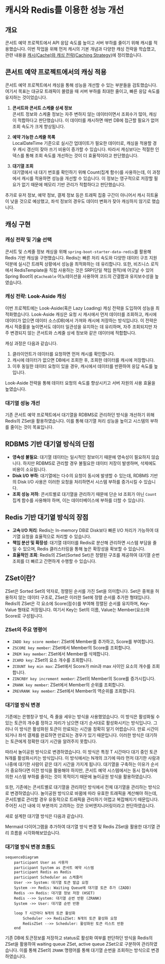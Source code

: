 # 캐시와 Redis를 이용한 성능 개선

## 개요

콘서트 예약 프로젝트에서 API 응답 속도를 높이고 서버 부하를 줄이기 위해 캐시를 적용했습니다. 이번 작업을 위해 먼저 캐시의 기본 개념과 다양한 캐싱 전략을 학습했고, 관련
내용을 [캐시(Cache)와 캐싱 전략(Caching Strategy)](https://penguin-dev.tistory.com/24)에 정리했습니다.

## 콘서트 예약 프로젝트에서의 캐싱 적용

콘서트 예약 프로젝트에서 캐싱을 통해 성능을 개선할 수 있는 부분들을 검토했습니다. 여기서 목표는 대규모 트래픽이 몰렸을 때 서버 부하를 최대한 줄이고, 빠른 응답 속도를 유지하는
것이었습니다.

1. **콘서트와 콘서트 스케줄 상세 정보**  
   콘서트 정보와 스케줄 정보는 자주 변하지 않는 데이터이면서 조회수가 많아, 캐싱이 적합하다고 판단했습니다. 이 데이터를 캐시하면 매번 DB에 접근할 필요가 없어 조회 속도가
   크게 향상됩니다.

2. **예약 가능한 스케줄 목록**  
   LocalDateTime 기준으로 실시간 업데이트가 필요한 데이터로, 캐싱을 적용할 경우 캐시 갱신이 잦아 쓰기 비용이 증가할 수 있습니다. 따라서 캐싱보다는 적절한 인덱스를
   통해 조회 속도를 개선하는 것이 더 효율적이라고 판단했습니다.

3. **대기열 조회**  
   대기열에서 내 대기 번호를 확인하기 위해 Count(집계 함수)를 사용하는데, 이 과정에서 캐시를 적용하면 성능을 개선할 수 있습니다. 이 정보는 영구적으로 저장할 필요가
   없기 때문에 메모리 기반 관리가 적합하다고 판단했습니다.

추가로 유저 정보, 예약 정보, 결제 정보 등은 트래픽 집중 구간이 아니어서 캐시 히트율이 낮을 것으로 예상했고, 좌석 정보의 경우도 데이터 변화가 잦아 캐싱하지 않기로 했습니다.

## 캐싱 구현

### 캐싱 전략 및 기술 선택

콘서트 및 스케줄 정보 캐싱을 위해 `spring-boot-starter-data-redis`를 활용해 Redis 기반 캐싱을 구현했습니다. Redis는 빠른 처리 속도와 다양한
데이터 구조 지원 덕분에 실시간 트래픽 상황에서 성능을 최적화하는 데 유리합니다. 또한, 비즈니스 로직에서 RedisTemplate을 직접 사용하는 것은 SRP(단일 책임 원칙)에
어긋날 수 있어 Spring Boot의 `@Cacheable` 어노테이션을 사용하여 코드의 간결함과 유지보수성을 높였습니다.

### 캐싱 전략: Look-Aside 캐싱

이번 프로젝트에는 Look-Aside(혹은 Lazy Loading) 캐싱 전략을 도입하여 성능을 최적화했습니다. Look-Aside 캐싱은 요청 시 캐시에서 먼저 데이터를
조회하고, 캐시에 데이터가 없으면 데이터 소스(DB)에서 가져와 캐시에 저장하는 방식입니다. 이 전략은 캐시 적중률을 높이면서도 데이터 일관성을 유지하는 데 유리하며, 자주
조회되지만 자주 변경되지 않는 콘서트와 스케줄 상세 정보와 같은 데이터에 적합합니다.

캐싱 과정은 다음과 같습니다.

1. 클라이언트가 데이터를 요청하면 먼저 캐시를 확인합니다.
2. 캐시에 데이터가 없으면 DB에서 조회한 후, 조회한 데이터를 캐시에 저장합니다.
3. 이후 동일한 데이터 요청이 있을 경우, 캐시에서 데이터를 반환하여 응답 속도를 높입니다.

Look-Aside 전략을 통해 데이터 요청의 속도를 향상시키고 서버 자원의 사용 효율을 높였습니다.

### 대기열 성능 개선

기존 콘서트 예약 프로젝트에서 대기열을 RDBMS로 관리하던 방식을 개선하기 위해 Redis의 ZSet을 활용하였습니다.
이를 통해 대기열 처리 성능을 높이고 시스템의 부하를 줄이는 것이 목표입니다.

## RDBMS 기반 대기열 방식의 단점

- **영속성 불필요**: 대기열 데이터는 일시적인 정보이기 때문에 영속성이 필요하지 않습니다. 하지만 RDBMS로 관리할 경우 불필요한 데이터 저장이 발생하며, 삭제에도 비용이
  소요됩니다.
- **Disk I/O 부하**: 대기열에는 다수의 요청이 동시에 발생할 수 있는데, RDBMS 기반의 Disk I/O 사용은 이러한 요청을 처리하면서 시스템 부하를 증가시킬 수
  있습니다.
- **조회 성능 저하**: 콘서트별로 대기열을 관리하기 때문에 단순 Id 조회가 아닌 `Count` 집계 함수를 사용해야 하며, 이는 데이터베이스에 부하를 더할 수 있습니다.

## Redis 기반 대기열 방식의 장점

- **고속 I/O 처리**: Redis는 In-memory DB로 Disk보다 빠른 I/O 처리가 가능하여 대기열 요청을 효율적으로 처리할 수 있습니다.
- **책임 분산 및 확장성**: 대기열 데이터를 Redis로 분산해 관리하면 시스템 부담을 줄일 수 있으며, Redis 클러스터링을 통해 높은 확장성을 확보할 수 있습니다.
- **효율적인 조회**: Redis의 ZSet(Sorted Set)은 정렬된 구조를 제공하여 대기열 순번 조회를 더 빠르고 간편하게 수행할 수 있습니다.

## ZSet이란?

ZSet은 Sorted Set의 약자로, 정렬된 순서를 가진 Set을 의미합니다. Set은 중복을 허용하지 않는 데이터 구조로, ZSet은 이러한 Set에 정렬 순서를 추가한
형태입니다. Redis의 ZSet은 각 요소에 Score(점수)를 부여해 정렬된 순서를 유지하며, Key-Value 형태로 저장됩니다. 여기서 Key는 Set의 이름, Value는
Member(요소)와 Score로 구성됩니다.

### ZSet의 주요 명령어

- `ZADD key score member`: ZSet에 Member를 추가하고, Score를 부여합니다.
- `ZSCORE key member`: ZSet에서 Member의 Score를 조회합니다.
- `ZREM key member`: ZSet에서 Member를 삭제합니다.
- `ZCARD key`: ZSet의 요소 개수를 조회합니다.
- `ZCOUNT key min max`: ZSet에서 Score가 min과 max 사이인 요소의 개수를 조회합니다.
- `ZINCRBY key increment member`: ZSet의 Member의 Score를 증가시킵니다.
- `ZRANK key member`: ZSet에서 Member의 순위를 조회합니다.
- `ZREVRANK key member`: ZSet에서 Member의 역순위를 조회합니다.

### 대기열 방식 변경

기존에는 은행창구 방식, 즉 줄을 세우는 방식을 사용했었습니다. 이 방식은 활성화될 수 있는 토큰의 개수를 정하고 자리가 남으면 대기 순서대로 활성화시키는 방식입니다. 그러나 이
방식은 활성화된 토큰이 만료되는 시간을 정확히 알기 어렵습니다. 만료 시간이 되거나 좌석 결제를 완료하면 만료되는 경우가 있기 때문입니다. 이러한 방식은 대기하는 토큰에게 정확한
대기 시간을 알려주지 못합니다.

따라서 놀이공원 방식으로 변경하였습니다. 이 방식은 특정 T 시간마다 대기 중인 토큰 N개를 활성화시키는 방식입니다. 이 방식에서는 N개의 크기에 따라 먼저 대기한 사람과 나중에
대기한 사람이 같은 대기 시간을 가지게 됩니다. 대기열을 구축하는 이유가 순서가 중요하다면 이전 방식을 활용해야 하지만, 콘서트 예약 시스템에서는 동시 접속자에 의한 시스템 부하를
줄이는 것이 목적이기 때문에 놀이공원 방식을 활용하였습니다.

또한, 기존에는 콘서트별로 대기열을 관리하던 방식에서 전체 대기열을 관리하는 방식으로 변경하였습니다. 놀이공원 방식으로 바뀜에 따라 유효한 트래픽을 계산해야 하는데, 콘서트별로
관리할 경우 유동적으로 트래픽을 관리하기 어렵고 복잡해지기 때문입니다. 주어진 시간 내에 이 부분까지 고려하는 것은 오버엔지니어링이라고 판단하였습니다.

새로 설계한 대기열 방식은 다음과 같습니다.

Mermaid 다이어그램을 추가하여 대기열 방식 변경 및 Redis ZSet을 활용한 대기열 관리 흐름을 시각화해보았습니다.

### 대기열 방식 변경 흐름도

```mermaid
sequenceDiagram
    participant User as 사용자
    participant System as 콘서트 예약 시스템
    participant Redis as Redis
    participant Scheduler as 스케줄러
    User ->> System: 대기열 토큰 발급 요청
    System ->> Redis: Waiting Queue에 대기열 토큰 추가 (ZADD)
    Redis ->> Redis: 대기열 정보 저장 (HSET)
    Redis -->> System: 대기열 순번 반환 (ZRANK)
    System ->> User: 대기열 순번 반환

    loop T 시간마다 N개의 토큰 활성화
        Scheduler ->> RedisZSet: N개의 토큰 활성화 요청
        RedisZSet -->> Scheduler: 활성화된 토큰 리스트 반환
    end
```

기존 DB에 토큰정보를 저장하고 status로 활성화 여부를 판단하던 방식을 Redis의 ZSet을 활용하여 waiting queue ZSet, active queue ZSet으로
구분하여 관리하였습니다.
이를 통해 ZSet의 `ZRANK` 명령어를 통해 대기열 순번을 조회하는 방식으로 변경하였습니다.